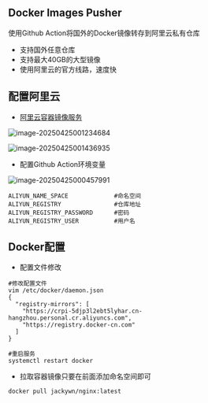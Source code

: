 ## Docker Images Pusher

使用Github Action将国外的Docker镜像转存到阿里云私有仓库

- 支持国外任意仓库
- 支持最大40GB的大型镜像
- 使用阿里云的官方线路，速度快

## 


## 配置阿里云

- [阿里云容器镜像服务](https://cr.console.aliyun.com/)

![image-20250425001234684](http://pic.swireb.cn/images/image-20250425001234684.png)

![image-20250425001436935](http://pic.swireb.cn/images/image-20250425001436935.png)

- 配置Github Action环境变量

![image-20250425000457991](http://pic.swireb.cn/images/image-20250425000457991.png)

```
ALIYUN_NAME_SPACE             #命名空间
ALIYUN_REGISTRY               #仓库地址
ALIYUN_REGISTRY_PASSWORD      #密码
ALIYUN_REGISTRY_USER          #用户名
```



## Docker配置

- 配置文件修改

```shell
#修改配置文件
vim /etc/docker/daemon.json
{
  "registry-mirrors": [
    "https://crpi-5djp3l2ebt5lyhar.cn-hangzhou.personal.cr.aliyuncs.com",
    "https://registry.docker-cn.com"
  ]
}

#重启服务
systemctl restart docker
```

- 拉取容器镜像只要在前面添加命名空间即可

```shell
docker pull jackywn/nginx:latest
```

